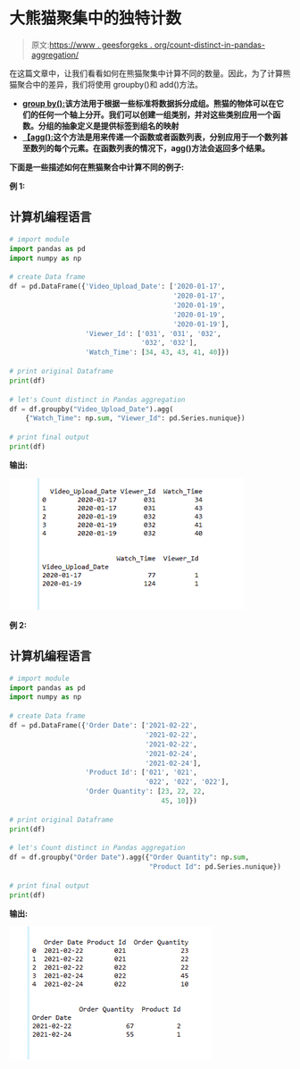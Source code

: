 # 大熊猫聚集中的独特计数

> 原文:[https://www . geesforgeks . org/count-distinct-in-pandas-aggregation/](https://www.geeksforgeeks.org/count-distinct-in-pandas-aggregation/)

在这篇文章中，让我们看看如何在熊猫聚集中计算不同的数量。因此，为了计算熊猫聚合中的差异，我们将使用 groupby()和 add()方法。

*   [**group by():**](https://www.geeksforgeeks.org/python-pandas-dataframe-groupby/)**该方法用于根据一些标准将数据拆分成组。熊猫的物体可以在它们的任何一个轴上分开。我们可以创建一组类别，并对这些类别应用一个函数。分组的抽象定义是提供标签到组名的映射**
*   **[**【agg():**](https://www.geeksforgeeks.org/python-pandas-series-agg/)这个方法是用来传递一个函数或者函数列表，分别应用于一个数列甚至数列的每个元素。在函数列表的情况下，agg()方法会返回多个结果。**

**下面是一些描述如何在熊猫聚合中计算不同的例子:**

****例 1:****

## **计算机编程语言**

```py
# import module
import pandas as pd
import numpy as np

# create Data frame
df = pd.DataFrame({'Video_Upload_Date': ['2020-01-17',
                                         '2020-01-17',
                                         '2020-01-19',
                                         '2020-01-19',
                                         '2020-01-19'],
                   'Viewer_Id': ['031', '031', '032',
                                 '032', '032'],
                   'Watch_Time': [34, 43, 43, 41, 40]})

# print original Dataframe
print(df)

# let's Count distinct in Pandas aggregation
df = df.groupby("Video_Upload_Date").agg(
    {"Watch_Time": np.sum, "Viewer_Id": pd.Series.nunique})

# print final output
print(df)
```

****输出:****

**![](img/f713ac9ca1f192c9a9a4a99280354195.png)**

****例 2:****

## **计算机编程语言**

```py
# import module
import pandas as pd
import numpy as np

# create Data frame
df = pd.DataFrame({'Order Date': ['2021-02-22',
                                  '2021-02-22',
                                  '2021-02-22',
                                  '2021-02-24',
                                  '2021-02-24'],
                   'Product Id': ['021', '021',
                                  '022', '022', '022'],
                   'Order Quantity': [23, 22, 22,
                                      45, 10]})

# print original Dataframe
print(df)

# let's Count distinct in Pandas aggregation
df = df.groupby("Order Date").agg({"Order Quantity": np.sum,
                                   "Product Id": pd.Series.nunique})

# print final output
print(df)
```

****输出:****

**![](img/b5895af40cc7e6bc232e884e4596b6a8.png)**